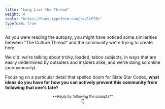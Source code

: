```yaml
---
title: "Long Live the Thread"
weight: 4
reply: "https://hues.typeform.com/to/lcPC0i"
typeform: true
---
```


As you were reading the autopsy, you might have noticed some similarities between "The Culture Thread" and the community we're trying to create here.

We did: we're talking about tricky, loaded, taboo subjects, in ways that are easily undermined by outsiders and insiders alike, and we're doing so online (anonymously).

Focusing on a particular detail that spelled doom for Slate Star Codex, **what ideas do you have for how you can actively prevent this community from following that one's fate?**

<center><small>**Reply by following the prompts**</small></center>
<center>👇</center>
